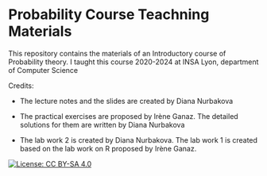 # Probability Course Teachning Materials

This repository contains the materials of an Introductory course of Probability theory. I taught this course 2020-2024 at INSA Lyon, department of Computer Science

Credits:

- The lecture notes and the slides are created by Diana Nurbakova

- The practical exercises are proposed by Irène Ganaz. The detailed solutions for them are written by Diana Nurbakova

- The lab work 2 is created by Diana Nurbakova. The lab work 1 is created based on the lab work on R proposed by Irène Ganaz.


[![License: CC BY-SA 4.0](https://img.shields.io/badge/License-CC_BY--SA_4.0-lightgrey.svg)](https://creativecommons.org/licenses/by-sa/4.0/)
